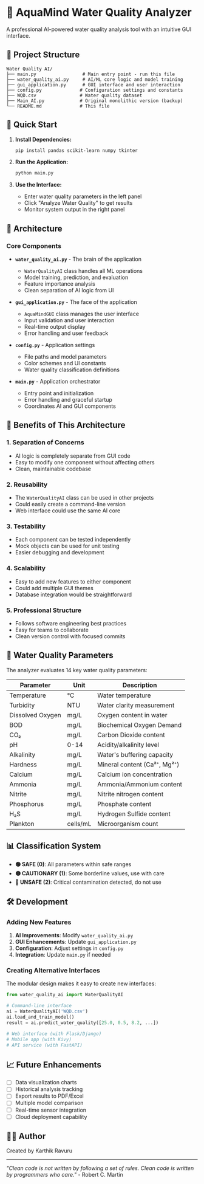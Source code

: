 # 🧪 AquaMind Water Quality Analyzer

A professional AI-powered water quality analysis tool with an intuitive GUI interface.

## 📁 Project Structure

```
Water Quality AI/
├── main.py                 # Main entry point - run this file
├── water_quality_ai.py     # AI/ML core logic and model training
├── gui_application.py      # GUI interface and user interaction
├── config.py              # Configuration settings and constants
├── WQD.csv                # Water quality dataset
├── Main_AI.py             # Original monolithic version (backup)
└── README.md              # This file
```

## 🚀 Quick Start

1. **Install Dependencies:**
   ```bash
   pip install pandas scikit-learn numpy tkinter
   ```

2. **Run the Application:**
   ```bash
   python main.py
   ```

3. **Use the Interface:**
   - Enter water quality parameters in the left panel
   - Click "Analyze Water Quality" to get results
   - Monitor system output in the right panel

## 🔧 Architecture

### Core Components

- **`water_quality_ai.py`** - The brain of the application
  - `WaterQualityAI` class handles all ML operations
  - Model training, prediction, and evaluation
  - Feature importance analysis
  - Clean separation of AI logic from UI

- **`gui_application.py`** - The face of the application  
  - `AquaMindGUI` class manages the user interface
  - Input validation and user interaction
  - Real-time output display
  - Error handling and user feedback

- **`config.py`** - Application settings
  - File paths and model parameters
  - Color schemes and UI constants
  - Water quality classification definitions

- **`main.py`** - Application orchestrator
  - Entry point and initialization
  - Error handling and graceful startup
  - Coordinates AI and GUI components

## 🎯 Benefits of This Architecture

### 1. **Separation of Concerns**
- AI logic is completely separate from GUI code
- Easy to modify one component without affecting others
- Clean, maintainable codebase

### 2. **Reusability** 
- The `WaterQualityAI` class can be used in other projects
- Could easily create a command-line version
- Web interface could use the same AI core

### 3. **Testability**
- Each component can be tested independently
- Mock objects can be used for unit testing
- Easier debugging and development

### 4. **Scalability**
- Easy to add new features to either component
- Could add multiple GUI themes
- Database integration would be straightforward

### 5. **Professional Structure**
- Follows software engineering best practices
- Easy for teams to collaborate
- Clean version control with focused commits

## 🧪 Water Quality Parameters

The analyzer evaluates 14 key water quality parameters:

| Parameter | Unit | Description |
|-----------|------|-------------|
| Temperature | °C | Water temperature |
| Turbidity | NTU | Water clarity measurement |
| Dissolved Oxygen | mg/L | Oxygen content in water |
| BOD | mg/L | Biochemical Oxygen Demand |
| CO₂ | mg/L | Carbon Dioxide content |
| pH | 0-14 | Acidity/alkalinity level |
| Alkalinity | mg/L | Water's buffering capacity |
| Hardness | mg/L | Mineral content (Ca²⁺, Mg²⁺) |
| Calcium | mg/L | Calcium ion concentration |
| Ammonia | mg/L | Ammonia/Ammonium content |
| Nitrite | mg/L | Nitrite nitrogen content |
| Phosphorus | mg/L | Phosphate content |
| H₂S | mg/L | Hydrogen Sulfide content |
| Plankton | cells/mL | Microorganism count |

## 📊 Classification System

- **🟢 SAFE (0)**: All parameters within safe ranges
- **🟡 CAUTIONARY (1)**: Some borderline values, use with care  
- **🔴 UNSAFE (2)**: Critical contamination detected, do not use

## 🛠️ Development

### Adding New Features

1. **AI Improvements**: Modify `water_quality_ai.py`
2. **GUI Enhancements**: Update `gui_application.py`  
3. **Configuration**: Adjust settings in `config.py`
4. **Integration**: Update `main.py` if needed

### Creating Alternative Interfaces

The modular design makes it easy to create new interfaces:

```python
from water_quality_ai import WaterQualityAI

# Command-line interface
ai = WaterQualityAI('WQD.csv')
ai.load_and_train_model()
result = ai.predict_water_quality([25.0, 0.5, 8.2, ...])

# Web interface (with Flask/Django)
# Mobile app (with Kivy)
# API service (with FastAPI)
```

## 📈 Future Enhancements

- [ ] Data visualization charts
- [ ] Historical analysis tracking
- [ ] Export results to PDF/Excel
- [ ] Multiple model comparison
- [ ] Real-time sensor integration
- [ ] Cloud deployment capability

## 👨‍💻 Author

Created by Karthik Ravuru

--- 

*"Clean code is not written by following a set of rules. Clean code is written by programmers who care."* - Robert C. Martin
